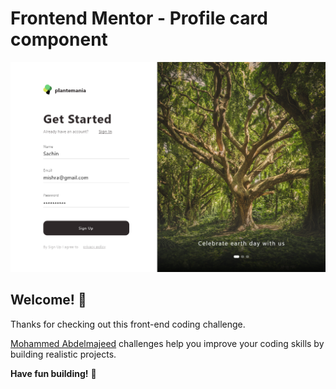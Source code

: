 # Frontend Mentor - Profile card component

![Design preview for the Profile card component coding challenge](./images/image.png)

## Welcome! 👋

Thanks for checking out this front-end coding challenge.

[Mohammed Abdelmajeed](https://www.youtube.com/@mhmajeed) challenges help you improve your coding skills by building realistic projects.


**Have fun building!** 🚀
